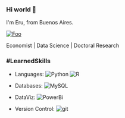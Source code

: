 ### Hi world 👋

I'm Eru, from Buenos Aires.

<a href="https://www.linkedin.com/in/marqueze/" rel="marqueze">![Foo](https://img.shields.io/badge/linkedin-%230077B5.svg?style=for-the-badge&logo=linkedin&logoColor=white)</a>

Economist | Data Science | Doctoral Research

### #LearnedSkills

  * Languages: ![Python](https://img.shields.io/badge/Python-FFD43B?style=for-the-badge&logo=python&logoColor=blue) ![R](https://img.shields.io/badge/r-%23276DC3.svg?style=for-the-badge&logo=r&logoColor=white)

  * Databases: ![MySQL](https://img.shields.io/static/v1?style=for-the-badge&message=MySQL&color=4479A1&logo=MySQL&logoColor=FFFFFF&label=)

  * DataViz: ![PowerBi](https://img.shields.io/badge/PowerBI-F2C811?style=for-the-badge&logo=Power%20BI&logoColor=white)

  * Version Control: ![git](https://img.shields.io/badge/GIT-E44C30?style=for-the-badge&logo=git&logoColor=white)

<!--
**erumarquez/erumarquez** is a ✨ _special_ ✨ repository because its `README.md` (this file) appears on your GitHub profile.

Here are some ideas to get you started:

- 🔭 I’m currently working on ...
- 🌱 I’m currently learning ...
- 👯 I’m looking to collaborate on ...
- 🤔 I’m looking for help with ...
- 💬 Ask me about ...
- 📫 How to reach me: ...
- 😄 Pronouns: ...
- ⚡ Fun fact: ...
-->
